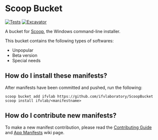 # Scoop Bucket

<!-- Uncomment the following line after replacing placeholders -->
[![Tests](https://github.com/ifvlaboratory/ScoopBucket/actions/workflows/ci.yml/badge.svg)](https://github.com/ifvlaboratory/ScoopBucket/actions/workflows/ci.yml) [![Excavator](https://github.com/ifvlaboratory/ScoopBucket/actions/workflows/excavator.yml/badge.svg)](https://github.com/ifvlaboratory/ScoopBucket/actions/workflows/excavator.yml)

A bucket for [Scoop](https://scoop.sh), the Windows command-line installer.

This bucket contains the following types of softwares:

- Unpopular
- Beta version
- Special needs

## How do I install these manifests?

After manifests have been committed and pushed, run the following:

```pwsh
scoop bucket add ifvlab https://github.com/ifvlaboratory/ScoopBucket
scoop install ifvlab/<manifestname>
```

## How do I contribute new manifests?

To make a new manifest contribution, please read the [Contributing
Guide](https://github.com/ScoopInstaller/.github/blob/main/.github/CONTRIBUTING.md)
and [App Manifests](https://github.com/ScoopInstaller/Scoop/wiki/App-Manifests)
wiki page.

